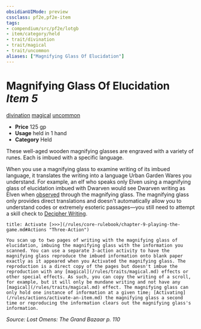 ```yaml
---
obsidianUIMode: preview
cssclass: pf2e,pf2e-item
tags:
- compendium/src/pf2e/lotgb
- item/category/held
- trait/divination
- trait/magical
- trait/uncommon
aliases: ["Magnifying Glass Of Elucidation"]
---
```

# Magnifying Glass Of Elucidation *Item 5*  
[divination](/rules/traits/divination.md)  [magical](/rules/traits/magical.md)  [uncommon](/rules/traits/uncommon.md)  

- **Price** 125 gp
- **Usage** held in 1 hand
- **Category** Held

These well-aged wooden magnifying glasses are engraved with a variety of runes. Each is imbued with a specific language.

When you use a magnifying glass to examine writing of its imbued language, it translates the writing into a language Urban Garden Wares you understand. For example, an elf who speaks only Elven using a magnifying glass of elucidation imbued with Dwarven would see Dwarven writing as Elven when [observed](/rules/conditions.md#Observed) through the magnifying glass. The magnifying glass only provides direct translations and doesn't automatically allow you to understand codes or extremely esoteric passages—you still need to attempt a skill check to [Decipher Writing](/rules/actions/decipher-writing.md).

```ad-embed-ability
title: Activate [>>>](/rules/core-rulebook/chapter-9-playing-the-game.md#Actions "Three-Action")

You scan up to two pages of writing with the magnifying glass of elucidation, imbuing the magnifying glass with the information you scanned. You can use a separate 3-action activity to have the magnifying glass reproduce the imbued information onto blank paper exactly as it appeared when you Activated the magnifying glass. The reproduction is a direct copy of the pages but doesn't imbue the reproduction with any [magical](/rules/traits/magical.md) effects or other special effects. As such, you can copy the writing of a scroll, for example, but it will only be mundane writing and not have any [magical](/rules/traits/magical.md) effect. The magnifying glass can only hold one instance of information at a given time; [Activating](/rules/actions/activate-an-item.md) the magnifying glass a second time or reproducing the information clears out the magnifying glass's information.
```

*Source: Lost Omens: The Grand Bazaar p. 110*
